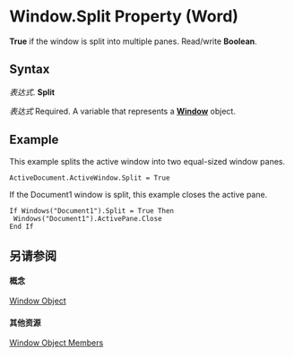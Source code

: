 
# Window.Split Property (Word)

 **True** if the window is split into multiple panes. Read/write **Boolean**.


## Syntax

 _表达式_. **Split**

 _表达式_ Required. A variable that represents a **[Window](d92f83f9-ae44-56c0-4584-7a9359253c6d.md)** object.


## Example

This example splits the active window into two equal-sized window panes.


```
ActiveDocument.ActiveWindow.Split = True
```

If the Document1 window is split, this example closes the active pane.




```
If Windows("Document1").Split = True Then 
 Windows("Document1").ActivePane.Close 
End If
```


## 另请参阅


#### 概念


[Window Object](d92f83f9-ae44-56c0-4584-7a9359253c6d.md)
#### 其他资源


[Window Object Members](http://msdn.microsoft.com/library/c0dec747-3695-4f96-ea25-05b6494aad7e%28Office.15%29.aspx)